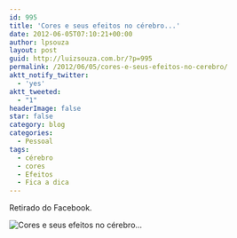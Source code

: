 ```yaml
---
id: 995
title: 'Cores e seus efeitos no cérebro...'
date: 2012-06-05T07:10:21+00:00
author: lpsouza
layout: post
guid: http://luizsouza.com.br/?p=995
permalink: /2012/06/05/cores-e-seus-efeitos-no-cerebro/
aktt_notify_twitter:
  - 'yes'
aktt_tweeted:
  - "1"
headerImage: false
star: false
category: blog
categories:
  - Pessoal
tags:
  - cérebro
  - cores
  - Efeitos
  - Fica a dica
---
```

Retirado do Facebook.

![Cores e seus efeitos no cérebro...](https://luizsouza.com.br/wp-content/upload/2012/06/wpid-facebook_51003.jpg)
